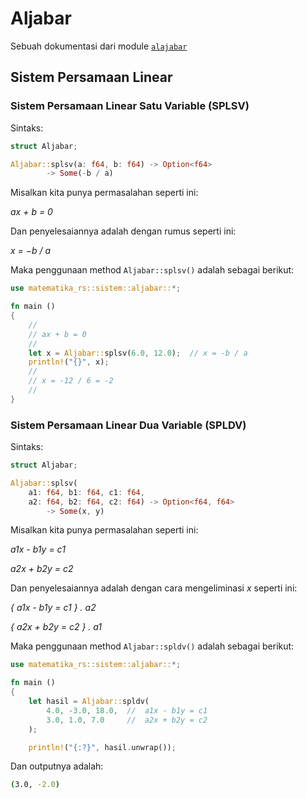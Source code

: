 # Aljabar
Sebuah dokumentasi dari module [`alajabar`](https://github.com/lordpaijo/matematika.rs/blob/master/src/sistem/aljabar.rs)
## Sistem Persamaan Linear
### Sistem Persamaan Linear Satu Variable (SPLSV)
Sintaks:
```rust
struct Aljabar;

Aljabar::splsv(a: f64, b: f64) -> Option<f64>
        -> Some(-b / a)
```

Misalkan kita punya permasalahan seperti ini:

*ax + b = 0*

Dan penyelesaiannya adalah dengan rumus seperti ini:

*x = −b / a​*

Maka penggunaan method `Aljabar::splsv()` adalah sebagai berikut:
```rust
use matematika_rs::sistem::aljabar::*;

fn main ()
{
    //
    // ax + b = 0
    //
    let x = Aljabar::splsv(6.0, 12.0);  // x = -b / a
    println!("{}", x);
    //
    // x = -12 / 6 = -2
    //
}
```

### Sistem Persamaan Linear Dua Variable (SPLDV)
Sintaks:
```rust
struct Aljabar;

Aljabar::splsv(
    a1: f64, b1: f64, c1: f64,
    a2: f64, b2: f64, c2: f64) -> Option<f64, f64>
        -> Some(x, y)
```

Misalkan kita punya permasalahan seperti ini:

*a1​x - b1​y = c1*​

*a2x + b2y = c2*

Dan penyelesaiannya adalah dengan cara mengeliminasi *x* seperti ini:

*{ a1x - b1y = c1 } . a2*

*{ a2x + b2y = c2 } . a1*

Maka penggunaan method `Aljabar::spldv()` adalah sebagai berikut:

```rust
use matematika_rs::sistem::aljabar::*;

fn main ()
{
    let hasil = Aljabar::spldv(
        4.0, -3.0, 18.0,  //  a1x - b1y = c1 
        3.0, 1.0, 7.0     //  a2x + b2y = c2
    );

    println!("{:?}", hasil.unwrap());
```

Dan outputnya adalah:
```sh
(3.0, -2.0)
```
